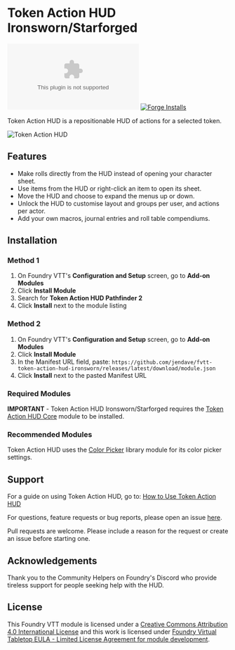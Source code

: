 # Token Action HUD Ironsworn/Starforged

![Downloads](https://img.shields.io/github/downloads/jendave/fvtt-token-action-hud-ironsworn/latest/module.zip?color=2b82fc&label=DOWNLOADS&style=for-the-badge) [![Forge Installs](https://img.shields.io/badge/dynamic/json?label=Forge%20Installs&query=package.installs&suffix=%25&url=https%3A%2F%2Fforge-vtt.com%2Fapi%2Fbazaar%2Fpackage%2Ftoken-action-hud-ironsworn&colorB=448d34&style=for-the-badge)](https://forge-vtt.com/bazaar#package=token-action-hud-ironsworn)

Token Action HUD is a repositionable HUD of actions for a selected token.

![Token Action HUD](.github/readme/token-action-hud.gif)

## Features

- Make rolls directly from the HUD instead of opening your character sheet.
- Use items from the HUD or right-click an item to open its sheet.
- Move the HUD and choose to expand the menus up or down.
- Unlock the HUD to customise layout and groups per user, and actions per actor.
- Add your own macros, journal entries and roll table compendiums.

## Installation

### Method 1

1. On Foundry VTT's **Configuration and Setup** screen, go to **Add-on Modules**
2. Click **Install Module**
3. Search for **Token Action HUD Pathfinder 2**
4. Click **Install** next to the module listing

### Method 2

1. On Foundry VTT's **Configuration and Setup** screen, go to **Add-on Modules**
2. Click **Install Module**
3. In the Manifest URL field, paste: `https://github.com/jendave/fvtt-token-action-hud-ironsworn/releases/latest/download/module.json`
4. Click **Install** next to the pasted Manifest URL

### Required Modules

**IMPORTANT** - Token Action HUD Ironsworn/Starforged requires the [Token Action HUD Core](https://foundryvtt.com/packages/token-action-hud-core) module to be installed.

### Recommended Modules

Token Action HUD uses the [Color Picker](https://foundryvtt.com/packages/color-picker) library module for its color picker settings.

## Support

For a guide on using Token Action HUD, go to: [How to Use Token Action HUD](https://github.com/jendave/fvtt-token-action-hud-core/wiki/How-to-Use-Token-Action-HUD)

For questions, feature requests or bug reports, please open an issue [here](https://github.com/jendave/fvtt-token-action-hud-core/issues).

Pull requests are welcome. Please include a reason for the request or create an issue before starting one.

## Acknowledgements

Thank you to the Community Helpers on Foundry's Discord who provide tireless support for people seeking help with the HUD.

## License

This Foundry VTT module is licensed under a [Creative Commons Attribution 4.0 International License](https://creativecommons.org/licenses/by/4.0/) and this work is licensed under [Foundry Virtual Tabletop EULA - Limited License Agreement for module development](https://foundryvtt.com/article/license/).
